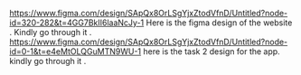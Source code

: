 https://www.figma.com/design/SApQx8OrLSgYjxZtodVfnD/Untitled?node-id=320-282&t=4GG7BkII6laaNcJy-1
Here is the figma design of the website . Kindly go through it .
https://www.figma.com/design/SApQx8OrLSgYjxZtodVfnD/Untitled?node-id=0-1&t=e4eMtOLQGuMTN9WU-1
here is the task 2 design for the app. kindly go through it . 
